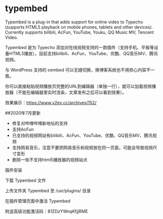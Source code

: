 # typembed

Typembed is a plug-in that adds support for online video to Typecho (supports HTML5 playback on mobile phones, tablets and other devices). Currently supports bilibili, AcFun, YouTube, Youku, QQ Music MV, Tencent Video.

Typembed 是为 Typecho 添加对在线视频支持的一款插件（支持手机、平板等设备HTML5播放）。目前支持bilibili、AcFun、YouTube、优酷、QQ音乐MV、腾讯视频。

与 WordPress 支持的 oembed 可以无缝切换，换博客系统也不用担心内容不一致。

你可以直接粘贴视频播放页完整的URL到编辑器（单独一行），就可以加载视频播放器（不能在编辑器里实时渲染，文章发布之后可以看到效果）。

效果展示：https://www.v2ex.cc/archives/152/

##2020年7月更新

 - 修复对哔哩哔哩新地址的支持
 - 支持AcFun
 - 已支持的视频网站有bilibili、AcFun、YouTube、优酷、QQ音乐MV、腾讯视频
 - 支持网易音乐，注意不要把网易音乐和视频放在同一页面，可能会导致视频尺寸变形
 - 删除一些不支持html5播放器的视频站点

插件安装

下载 Typembed 文件

上传文件夹 Typembed 至 /usr/plugins/ 目录

在插件管理页面中激活 Typembed

附送高级功能激活码：81ZDzYWnqKfjjRME
